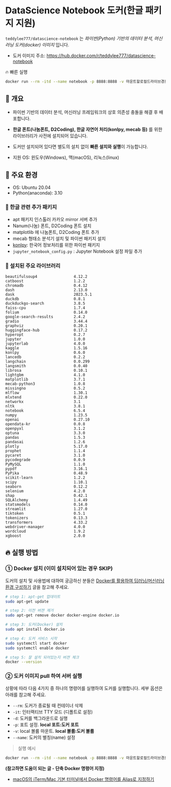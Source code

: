 # DataScience Notebook 도커(한글 패키지 지원)

`teddylee777/datascience-notebook` 는 *파이썬(Python) 기반의 데이터 분석, 머신러닝 도커(docker) 이미지* 입니다.

- 도커 이미지 주소: https://hub.docker.com/r/teddylee777/datascience-notebook

🔥 빠른 실행

```bash
docker run --rm -itd --name notebook -p 8888:8888 -v 마운트할로컬드라이브경로:/home/jovyan/work teddylee777/datascience-notebook:latest
```

## 📍 개요

- 파이썬 기반의 데이터 분석, 머신러닝 프레임워크의 상호 의존성 충돌을 해결 후 배포합니다.

- **한글 폰트(나눔폰트, D2Coding), 한글 자연어 처리(konlpy, mecab 등)** 를 위한 라이브러리가 사전에 설치되어 있습니다.

- 도커만 설치되어 있다면 별도의 설치 없이 **빠른 설치와 실행**이 가능합니다.

- 지원 OS: 윈도우(Windows), 맥(macOS), 리눅스(linux)


## 📍 주요 환경

- OS: Ubuntu 20.04
- Python(anaconda): 3.10

### 🌱 한글 관련 추가 패키지

- apt 패키지 인스톨러 카카오 mirror 서버 추가
- Nanum(나눔) 폰트, D2Coding 폰트 설치
- matplotlib 에 나눔폰트, D2Coding 폰트 추가
- mecab 형태소 분석기 설치 및 파이썬 패키지 설치
- [konlpy](https://konlpy-ko.readthedocs.io/ko/v0.4.3/): 한국어 정보처리를 위한 파이썬 패키지
- `jupyter_notebook_config.py` : Jupyter Notebook 설정 파일 추가

### 🌱 설치된 주요 라이브러리

```
beautifulsoup4                4.12.2
catboost                      1.2.2
chromadb                      0.4.12
dash                          2.13.0
dask                          2023.5.1
duckdb                        0.8.1
duckduckgo-search             3.8.5
faiss-cpu                     1.7.4
folium                        0.14.0
google-search-results         2.4.2
gradio                        3.44.4
graphviz                      0.20.1
huggingface-hub               0.17.2
hyperopt                      0.2.7
jupyter                       1.0.0
jupyterlab                    4.0.0
kaggle                        1.5.16
konlpy                        0.6.0
lancedb                       0.2.2
langchain                     0.0.299
langsmith                     0.0.40
librosa                       0.10.1
lightgbm                      4.1.0
matplotlib                    3.7.1
mecab-python3                 1.0.8
missingno                     0.5.2
mlflow                        1.30.1
mlxtend                       0.22.0
networkx                      3.1
nltk                          3.8.1
notebook                      6.5.4
numpy                         1.23.5
openai                        0.27.10
opendata-kr                   0.0.8
openpyxl                      3.1.2
optuna                        3.3.0
pandas                        1.5.3
pandasai                      1.2.6
plotly                        5.17.0
prophet                       1.1.4
pycaret                       3.1.0
pycodegrade                   0.0.9
PyMySQL                       1.1.0
pypdf                         3.16.1
PyPika                        0.48.9
scikit-learn                  1.2.2
scipy                         1.10.1
seaborn                       0.12.2
selenium                      4.2.0
shap                          0.42.1
SQLAlchemy                    1.4.49
statsmodels                   0.14.0
streamlit                     1.27.0
tiktoken                      0.5.1
tokenizers                    0.13.3
transformers                  4.33.2
webdriver-manager             4.0.0
wordcloud                     1.9.2
xgboost                       2.0.0
```

## 🔥 실행 방법

### ① Docker 설치 (이미 설치되어 있는 경우 SKIP)

도커의 설치 및 사용법에 대하여 궁금하신 분들은 [Docker를 활용하여 딥러닝/머신러닝 환경 구성하기](https://teddylee777.github.io/linux/docker%EB%A5%BC-%ED%99%9C%EC%9A%A9%ED%95%98%EC%97%AC-%EB%94%A5%EB%9F%AC%EB%8B%9D-%ED%99%98%EA%B2%BD%EA%B5%AC%EC%84%B1.md) 글을 참고해 주세요.

```bash
# step 1: apt-get 업데이트
sudo apt-get update

# step 2: 이전 버젼 제거
sudo apt-get remove docker docker-engine docker.io

# step 3: 도커(Docker) 설치 
sudo apt install docker.io

# step 4: 도커 서비스 시작
sudo systemctl start docker
sudo systemctl enable docker

# step 5: 잘 설치 되어있는지 버젼 체크
docker --version
```

### ② 도커 이미지 pull 하여 서버 실행

상황에 따라 다음 4가지 중 하나의 명령어를 실행하여 도커를 실행합니다. 세부 옵션은 아래를 참고해 주세요.

- `--rm`: 도커가 종료될 때 컨테이너 삭제
- `-it`: 인터랙티브 TTY 모드 (디폴트로 설정)
- `-d`: 도커를 백그라운드로 실행
- `-p`: 포트 설정. **local 포트:도커 포트**
- `-v`: local 볼륨 마운트. **local 볼륨:도커 볼륨**
- `--name`: 도커의 별칭(name) 설정



> 실행 예시

```bash
docker run --rm -itd --name notebook -p 8888:8888 -v 마운트할로컬드라이브경로:/home/jovyan/work teddylee777/datascience-notebook:latest
```

**(참고하면 도움이 되는 글 - 단축 Docker 명령어 지정)**

- [macOS의 iTerm/Mac 기본 터미널에서 Docker 명령어를 Alias로 지정하기](https://teddylee777.github.io/data-science/docker-command-alias/)





